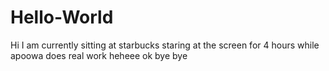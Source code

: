# Hello-World

Hi I am currently sitting at starbucks staring at the screen for 4 hours while apoowa does real work heheee
ok bye bye
